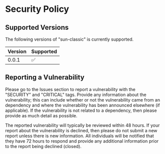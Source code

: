 # Security Policy

## Supported Versions

The following versions of "sun-classic" is currently supported.

| Version | Supported          |
| ------- | ------------------ |
| 0.0.1   | :white_check_mark: |

## Reporting a Vulnerability

Please go to the Issues section to report a vulnerability with the "SECURITY" and "CRITICAL" tags.
Provide any information about the vulnerability; this can include whether or not the vulnerability
came from an dependency and where the vulnerability has been announced elsewhere (if applicable).
If the vulnerability is not related to a dependency, then please provide as much detail as possible.

The reported vulnerability will typically be reviewed within 48 hours. If your report about the
vulnerability is declined, then please do not submit a new report unless there is new information.
All individuals will be notified that they have 72 hours to respond and provide any additional
information prior to the report being declined (closed).
